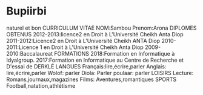 # Bupiirbi
naturel et bon
                                                CURRICULUM VITAE
NOM:Sambou 
Prenom:Arona
                                              DIPLOMES OBTENUS
                  2012-2013:licence2 en Droit à L'Université Cheikh Anta Diop
                  2011-2012:Licence2 en Droit à L'Université Cheikh ANTA Diop
                  2010-2011:Licence 1 en Droit à L'Université Cheikh Anta Diop
                  2009-2010:Baccalaureat
                                                  FORMATIONS
                  2018:Formation en Informatique à Idyalgroup.
                  2017:Formation en Informatique au Centre de Recherche et D'essai de DERKLÉ
                                                  LANGUES
                  Français:lire,écrire,parler
                  Anglais: lire,écrire,parler
                  Wolof:   parler
                  Diola:   Parler
                  poulaar: parler
                                                  LOISIRS
                  Lecture:  Romans,journaux,magazines
                  Films:    Aventures,romantiques
                                                  SPORTS
                  Football,natation,athlétisme
                  
